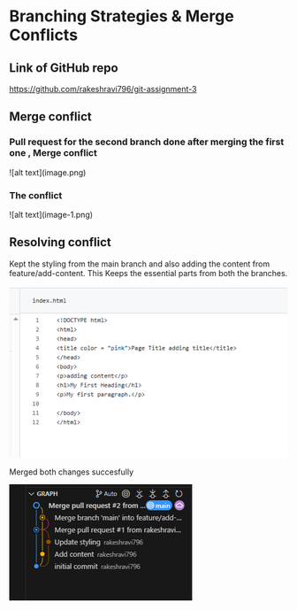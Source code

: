 <h1> Branching Strategies & Merge Conflicts </h1>

<h2>Link of GitHub repo</h2>
<a href = "https://github.com/rakeshravi796/git-assignment-3">https://github.com/rakeshravi796/git-assignment-3</a>

<h2> Merge conflict </h2>

<h3>Pull request for the second branch done after merging the first one , Merge conflict</h3>
![alt text](image.png)

<h3> The conflict </h3>
![alt text](image-1.png)

<h2> Resolving conflict </h2>

Kept the styling from the main branch and also adding the content from feature/add-content. This Keeps the essential parts from both the branches.

![alt text](image-2.png)

Merged both changes succesfully 

![alt text](image-3.png)


